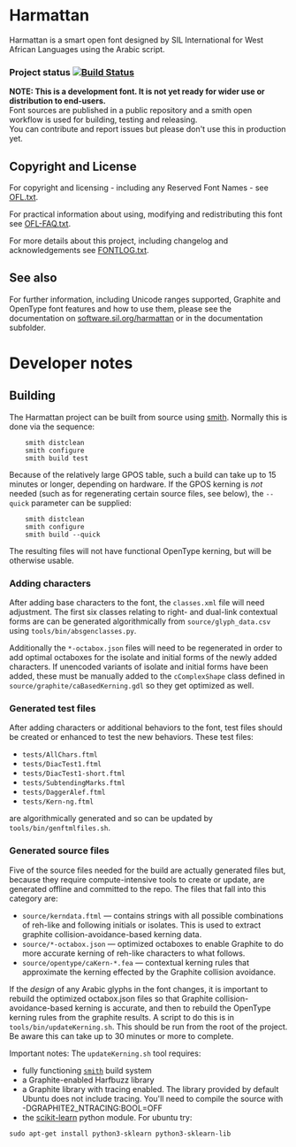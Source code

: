 # Harmattan

Harmattan is a smart open font designed by SIL International for West African Languages using the Arabic script.

### Project status [![Build Status](http://build.palaso.org/app/rest/builds/buildType:Fonts_Harmattan/statusIcon)](http://build.palaso.org/viewType.html?buildTypeId=Fonts_Harmattan&guest=1)
**NOTE: This is a development font. It is not yet ready for wider use or distribution to end-users.**   
Font sources are published in a public repository and a smith open workflow is used for building, testing and releasing.   
You can contribute and report issues but please don't use this in production yet.

## Copyright and License
For copyright and licensing - including any Reserved Font Names - see [OFL.txt](OFL.txt).

For practical information about using, modifying and redistributing this font see [OFL-FAQ.txt](OFL-FAQ.txt).

For more details about this project, including changelog and acknowledgements see [FONTLOG.txt](FONTLOG.txt).

## See also
For further information, including Unicode ranges supported, Graphite and OpenType font features
and how to use them, please see the documentation on [software.sil.org/harmattan](http://software.sil.org/harmattan/)
or in the documentation subfolder.

# Developer notes

## Building

The Harmattan project can be built from source using [smith](https://github.com/silnrsi/smith). 
Normally this is done via the sequence:
```
    smith distclean
    smith configure
    smith build test
```

Because of the relatively large GPOS table, such a build can take up to 15 minutes or longer, 
depending on hardware. If the GPOS kerning is _not_ needed (such as for regenerating certain 
source files, see below), the `--quick` parameter can be supplied: 
```
    smith distclean
    smith configure
    smith build --quick
```
The resulting files will not have functional OpenType kerning, but will be otherwise usable.

### Adding characters

After adding base characters to the font, the `classes.xml` file will need adjustment. The first six
classes relating to right- and dual-link contextual forms are can be generated algorithmically
from `source/glyph_data.csv` using `tools/bin/absgenclasses.py`.

Additionally the `*-octabox.json` files will need to be regenerated in order to add optimal 
octaboxes for the isolate and initial forms of the newly added characters. If unencoded variants
of isolate and initial forms have been added, these must be manually added to the `cComplexShape`
class defined in `source/graphite/caBasedKerning.gdl` so they get optimized as well.

### Generated test files

After adding characters or additional behaviors to the font, test files should be created or enhanced to test the new behaviors. These test files:
- `tests/AllChars.ftml` 
- `tests/DiacTest1.ftml`
- `tests/DiacTest1-short.ftml`
- `tests/SubtendingMarks.ftml`
- `tests/DaggerAlef.ftml`
- `tests/Kern-ng.ftml`

are algorithmically generated and so can be updated by `tools/bin/genftmlfiles.sh`.

### Generated source files

Five of the source files needed for the build are actually generated files but, because they 
require compute-intensive tools to create or update, are generated offline and committed 
to the repo. The files that fall into this category are:
- `source/kerndata.ftml` — contains strings with all possible combinations of reh-like and 
following initials or isolates. This is used to extract graphite collision-avoidance-based 
kerning data.
- `source/*-octabox.json` — optimized octaboxes to enable Graphite to do more accurate kerning 
of reh-like characters to what follows.
- `source/opentype/caKern-*.fea` — contextual kerning rules that approximate the kerning effected
by the Graphite collision avoidance.

If the _design_ of any Arabic glyphs in the font changes, it is important to rebuild the 
optimized octabox.json files so that Graphite collision-avoidance-based kerning is accurate, 
and then to rebuild the OpenType kerning rules from the graphite results. A script to do this 
is in `tools/bin/updateKerning.sh`. This should be run from the root of the project. Be aware
this can take up to 30 minutes or more to complete.

Important notes: The `updateKerning.sh` tool requires:
- fully functioning [`smith`](https://github.com/silnrsi/smith) build system
- a Graphite-enabled Harfbuzz library
- a Graphite library with tracing enabled. The library provided by default Ubuntu
does not include tracing. You'll need to compile the source with -DGRAPHITE2_NTRACING:BOOL=OFF 
- the [scikit-learn](https://scikit-learn.org/) python module. For ubuntu try:
```
sudo apt-get install python3-sklearn python3-sklearn-lib
```


